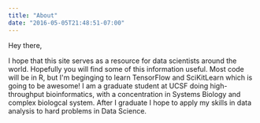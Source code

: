 ```yaml
---
title: "About"
date: "2016-05-05T21:48:51-07:00"
---
```


Hey there,

I hope that this site serves as a resource for data scientists around the world.
Hopefully you will find some of this information useful.
Most code will be in R, but I'm beginging to learn TensorFlow and SciKitLearn which is going to be awesome!
I am a graduate student at UCSF doing high-throughput bioinformatics, with a concentration in Systems Biology and complex biologcal system.
After I graduate I hope to apply my skills in data analysis to hard problems in Data Science. 
